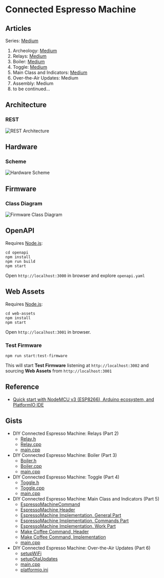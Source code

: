 # Connected Espresso Machine

## Articles

Series: [Medium](https://loginov-rocks.medium.com/list/diy-connected-espresso-machine-c9576e4bc43a)

1. Archeology: [Medium](https://loginov-rocks.medium.com/diy-connected-espresso-machine-archeology-part-1-3d8c374b0f32)
2. Relays: [Medium](https://loginov-rocks.medium.com/diy-connected-espresso-machine-relays-part-2-2a070d81ffd2)
3. Boiler: [Medium](https://loginov-rocks.medium.com/diy-connected-espresso-machine-boiler-part-3-db0dcd764f6)
4. Toggle: [Medium](https://loginov-rocks.medium.com/diy-connected-espresso-machine-toggle-part-4-689a737b9f36)
5. Main Class and Indicators:
   [Medium](https://loginov-rocks.medium.com/diy-connected-espresso-machine-main-class-and-indicators-part-5-2f7f45d01c31)
6. Over-the-Air Updates: Medium
7. Assembly: Medium
8. to be continued...

## Architecture

### REST

![REST Architecture](https://raw.githubusercontent.com/loginov-rocks/Connected-Espresso-Machine/main/docs/Architecture/REST.png)

## Hardware

### Scheme

![Hardware Scheme](https://raw.githubusercontent.com/loginov-rocks/Connected-Espresso-Machine/main/docs/Hardware/Schemes/5-Final-NodeMCU.png)

## Firmware

### Class Diagram

![Firmware Class Diagram](https://raw.githubusercontent.com/loginov-rocks/Connected-Espresso-Machine/main/docs/Firmware/Class-Diagram.png)

## OpenAPI

Requires [Node.js](https://nodejs.org):

```shell
cd openapi
npm install
npm run build
npm start
```

Open `http://localhost:3000` in browser and explore `openapi.yaml`

## Web Assets

Requires [Node.js](https://nodejs.org):

```shell
cd web-assets
npm install
npm start
```

Open `http://localhost:3001` in browser.

### Test Firmware

```shell
npm run start:test-firmware
```

This will start **Test Firmware** listening at `http://localhost:3002` and sourcing **Web Assets** from
`http://localhost:3001`

## Reference

* [Quick start with NodeMCU v3 (ESP8266), Arduino ecosystem, and PlatformIO IDE](https://loginov-rocks.medium.com/quick-start-with-nodemcu-v3-esp8266-arduino-ecosystem-and-platformio-ide-b8415bf9a038)

## Gists

* DIY Connected Espresso Machine: Relays (Part 2)
    * [Relay.h](https://gist.github.com/loginov-rocks/4bfa4750ed7d8e2273f5402d58d906c6)
    * [Relay.cpp](https://gist.github.com/loginov-rocks/0e8f73218224bcbe169dc9a4ae883bb1)
    * [main.cpp](https://gist.github.com/loginov-rocks/4ea1348e0f6a6a279ee8fb320b93696c)
* DIY Connected Espresso Machine: Boiler (Part 3)
    * [Boiler.h](https://gist.github.com/loginov-rocks/bf00abfa41bdae9f0755f1e1da09a3b7)
    * [Boiler.cpp](https://gist.github.com/loginov-rocks/97928385cdc14b2b8685e260fd0301ec)
    * [main.cpp](https://gist.github.com/loginov-rocks/a6ee1173ae0b32c9ba575e358a4aa1e1)
* DIY Connected Espresso Machine: Toggle (Part 4)
    * [Toggle.h](https://gist.github.com/loginov-rocks/c9e36bb92d1792c3f6f7c3f3043665ad)
    * [Toggle.cpp](https://gist.github.com/loginov-rocks/f31b9a23ab0bc96e5d136551c8843a2f)
    * [main.cpp](https://gist.github.com/loginov-rocks/ca233d7fce4953092067197c9220e12b)
* DIY Connected Espresso Machine: Main Class and Indicators (Part 5)
    * [EspressoMachineCommand](https://gist.github.com/loginov-rocks/4d169d05a190bed989a5177bbab5b3b2)
    * [EspressoMachine Header](https://gist.github.com/loginov-rocks/5bcba13a50df0c58ede9b2d18fece709)
    * [EspressoMachine Implementation, General Part](https://gist.github.com/loginov-rocks/475e93c029d1173bec8faf8ba5853d02)
    * [EspressoMachine Implementation, Commands Part](https://gist.github.com/loginov-rocks/041f81c4351a6c8e26f3fedd84651e93)
    * [EspressoMachine Implementation, Work Part](https://gist.github.com/loginov-rocks/c7e9d3b286da0336fb337f38f9aad5bc)
    * [Make Coffee Command, Header](https://gist.github.com/loginov-rocks/2659beb02cc3ef7a0d4887b0c5a99738)
    * [Make Coffee Command, Implementation](https://gist.github.com/loginov-rocks/ec6bf5b8a4b12d6aa5301c269be3f26c)
    * [main.cpp](https://gist.github.com/loginov-rocks/1fc72c52acc9e6b7471a6ee0421f20cc)
* DIY Connected Espresso Machine: Over-the-Air Updates (Part 6)
    * [setupWiFi](https://gist.github.com/loginov-rocks/9061ed1d774c3a61113ba0d1052c8d8f)
    * [setupOtaUpdates](https://gist.github.com/loginov-rocks/cb05853f007baffa3f6ad5136fe81fc9)
    * [main.cpp](https://gist.github.com/loginov-rocks/40e418a9ec3267f09f5134f2ff425897)
    * [platformio.ini](https://gist.github.com/loginov-rocks/5ff42d9c28257ca0188627bac181f19c)

